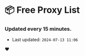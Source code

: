 # :package: Free Proxy List
### Updated every 15 minutes.

- Last updated: `2024-07-13 11:06`

:heart:
